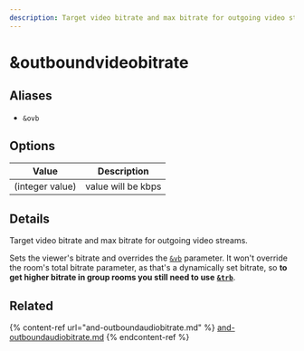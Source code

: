 ```yaml
---
description: Target video bitrate and max bitrate for outgoing video streams
---
```


# \&outboundvideobitrate

## Aliases

* `&ovb`

## Options

| Value           | Description        |
| --------------- | ------------------ |
| (integer value) | value will be kbps |

## Details

Target video bitrate and max bitrate for outgoing video streams.

Sets the viewer's bitrate and overrides the [`&vb`](../advanced-settings/view-parameters/bitrate.md) parameter.  It won't override the room's total bitrate parameter, as that's a dynamically set bitrate, so **to get higher bitrate in group rooms you still need to use** [**`&trb`**](../advanced-settings/view-parameters/totalroombitrate.md).&#x20;

## Related

{% content-ref url="and-outboundaudiobitrate.md" %}
[and-outboundaudiobitrate.md](and-outboundaudiobitrate.md)
{% endcontent-ref %}
